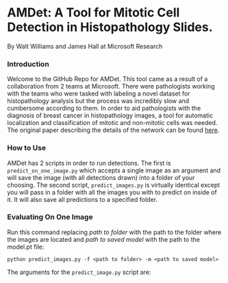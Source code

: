 # AMDet: A Tool for Mitotic Cell Detection in Histopathology Slides.
By Walt Williams and James Hall at Microsoft Research

### Introduction
Welcome to the GitHub Repo for AMDet. This tool came as a result of a collaboration from 2 teams at Microsoft. There were pathologists working with the teams who were tasked with labeling a novel dataset for histopathology analysis but the process was incredibly slow and cumbersome according to them. In order to aid pathologists with the diagnosis of breast cancer in histopathology images, a tool for automatic localization and classification of mitotic and non-mitotic cells was needed. The original paper describing the details of the network can be found [here](www.google.com).

### How to Use
AMDet has 2 scripts in order to run detections. The first is `predict_on_one_image.py` which accepts a single image as an argument and will save the image (with all detections drawn) into a folder of your choosing. The second script, `predict_images.py` is virtually identical except you will pass in a folder with all the images you with to predict on inside of it. It will also save all predictions to a specified folder.

### Evaluating On One Image
Run this command replacing _path to folder_ with the path to the folder where the images are located and _path to saved model_ with the path to the model.pt file:
```Shell 
python predict_images.py -f <path to folder> -m <path to saved model>
```
The arguments for the `predict_image.py` script are:


